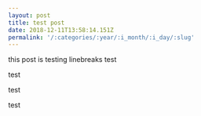 ```yaml
---
layout: post
title: test post
date: 2018-12-11T13:58:14.151Z
permalink: '/:categories/:year/:i_month/:i_day/:slug'
---
```

this post is testing linebreaks
test

test


test





test
